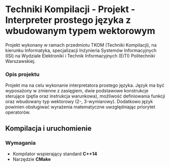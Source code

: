 # Techniki Kompilacji - Projekt - Interpreter prostego języka z wbudowanym typem wektorowym  

Projekt wykonany w ramach przedmiotu TKOM (Techniki Kompilacji), na kierunku Informatyka, specjalizacji Inżynieria Systemów Informacyjnych (ISI) na Wydziale Elektroniki i Technik Informacyjnych (EiTI) Politechniki Warszawskiej.  

### Opis projektu
Projekt ma na celu wykonanie interpretatora prostego języka. Język ma być wyposażony w zmienne z zasięgiem, 
dwie podstawowe konstrukcje sterujące (pętla oraz instrukcja warunkowa), możliwość definiowania funkcji oraz wbudowany typ wektorowy (2-, 3-wymiarowy). 
Dodatkowo język powinien obsługiwać wyrażenia matematyczne uwzględniając priorytet operatorów.  

Kompilacja i uruchomienie  
---

### Wymagania
* Kompilator wspierający standard **C++14**  
* Narzędzie **CMake**  